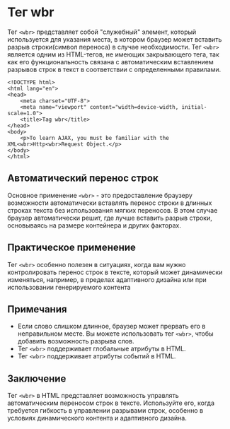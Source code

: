 # Тег wbr

Тег ``<wbr>`` представляет собой "служебный" элемент, который используется для указания места, в котором браузер может вставить разрыв строки(символ переноса) в случае необходимости. Тег ``<wbr>`` является одним из HTML-тегов, не имеющих закрывающего тега, так как его функциональность связана с автоматическим вставлением разрывов строк в текст в соответствии с определенными правилами.

```
<!DOCTYPE html>
<html lang="en">
<head>
    <meta charset="UTF-8">
    <meta name="viewport" content="width=device-width, initial-scale=1.0">
    <title>Tag wbr</title>
</head>
<body>
    <p>To learn AJAX, you must be familiar with the XML<wbr>Http<wbr>Request Object.</p>
</body>
</html>
```

## Автоматический перенос строк

Основное применение ``<wbr>`` - это предоставление браузеру возможности автоматически вставлять перенос строки в длинных строках текста без использования мягких переносов. В этом случае браузер автоматически решит, где лучше вставить разрыв строки, основываясь на размере контейнера и других факторах.

## Практическое применение

Тег ``<wbr>`` особенно полезен в ситуациях, когда вам нужно контролировать перенос строк в тексте, который может динамически изменяться, например, в пределах адаптивного дизайна или при использовании генерируемого контента

## Примечания

- Если слово слишком длинное, браузер может прервать его в неправильном месте. Вы можете использовать тег ``<wbr>``, чтобы добавить возможность разрыва слов.
- Тег ``<wbr>`` поддерживает глобальные атрибуты в HTML.
- Тег ``<wbr>`` поддерживает атрибуты событий в HTML.

## Заключение

Тег ``<wbr>`` в HTML представляет возможность управлять автоматическим переносом строк в тексте. Используйте его, когда требуется гибкость в управлении разрывами строк, особенно в условиях динамического контента и адаптивного дизайна.